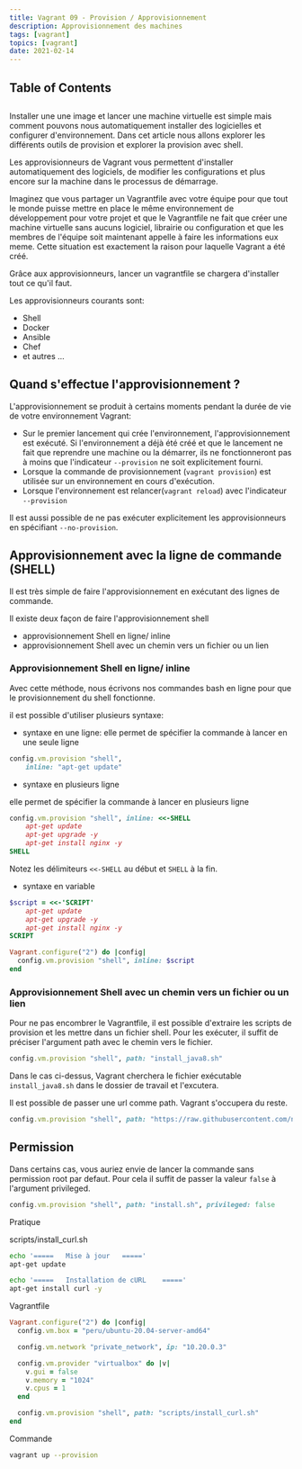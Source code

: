 ```yaml
---
title: Vagrant 09 - Provision / Approvisionnement
description: Approvisionnement des machines
tags: [vagrant]
topics: [vagrant]
date: 2021-02-14
---
```


## Table of Contents

##

Installer une une image et lancer une machine virtuelle est simple mais comment pouvons nous automatiquement installer des logicielles et configurer d'environnement. Dans cet article nous allons explorer les différents outils de provision et explorer la provision avec shell.

Les approvisionneurs de Vagrant vous permettent d'installer automatiquement des logiciels, de modifier les configurations et plus encore sur la machine dans le processus de démarrage.

Imaginez que vous partager un Vagrantfile avec votre équipe pour que tout le monde puisse mettre en place le même environnement de développement pour votre projet et que le Vagrantfile ne fait que créer une machine virtuelle sans aucuns logiciel, librairie ou configuration et que les membres de l'équipe soit maintenant appelle à faire les informations eux meme. Cette situation est exactement la raison pour laquelle Vagrant a été créé.

Grâce aux approvisionneurs, lancer un vagrantfile se chargera d'installer tout ce qu'il faut.

Les approvisionneurs courants sont:

- Shell
- Docker
- Ansible
- Chef
- et autres ...

## Quand s'effectue l'approvisionnement ?

L'approvisionnement se produit à certains moments pendant la durée de vie de votre environnement Vagrant:

- Sur le premier lancement qui crée l'environnement, l'approvisionnement est exécuté. Si l'environnement a déjà été créé et que le lancement ne fait que reprendre une machine ou la démarrer, ils ne fonctionneront pas à moins que l'indicateur `--provision` ne soit explicitement fourni.
- Lorsque la commande de provisionnement (`vagrant provision`) est utilisée sur un environnement en cours d'exécution.
- Lorsque l'environnement est relancer(`vagrant reload`) avec l'indicateur `--provision`

Il est aussi possible de ne pas exécuter explicitement les approvisionneurs en spécifiant `--no-provision`.

## Approvisionnement avec la ligne de commande (SHELL)

Il est très simple de faire l'approvisionnement en exécutant des lignes de commande.

Il existe deux façon de faire l'approvisionnement shell

- approvisionnement Shell en ligne/ inline
- approvisionnement Shell avec un chemin vers un fichier ou un lien

### Approvisionnement Shell en ligne/ inline

Avec cette méthode, nous écrivons nos commandes bash en ligne pour que le provisionnement du shell fonctionne.

il est possible d'utiliser plusieurs syntaxe:

- syntaxe en une ligne: elle permet de spécifier la commande à lancer en une seule ligne

```ruby
config.vm.provision "shell",
    inline: "apt-get update"
```

- syntaxe en plusieurs ligne

elle permet de spécifier la commande à lancer en plusieurs ligne

```ruby
config.vm.provision "shell", inline: <<-SHELL
    apt-get update
    apt-get upgrade -y
    apt-get install nginx -y
SHELL
```

Notez les délimiteurs `<<-SHELL` au début et `SHELL` à la fin.

- syntaxe en variable

```ruby
$script = <<-'SCRIPT'
	apt-get update
    apt-get upgrade -y
	apt-get install nginx -y
SCRIPT

Vagrant.configure("2") do |config|
  config.vm.provision "shell", inline: $script
end
```

### Approvisionnement Shell avec un chemin vers un fichier ou un lien

Pour ne pas encombrer le Vagrantfile, il est possible d'extraire les scripts de provision et les mettre dans un fichier shell. Pour les exécuter, il suffit de préciser l'argument path avec le chemin vers le fichier.

```ruby
config.vm.provision "shell", path: "install_java8.sh"
```

Dans le cas ci-dessus, Vagrant cherchera le fichier exécutable `install_java8.sh` dans le dossier de travail et l'excutera.

Il est possible de passer une url comme path. Vagrant s'occupera du reste.

```ruby
config.vm.provision "shell", path: "https://raw.githubusercontent.com/nvm-sh/nvm/v0.35.3/install.sh"
```

## Permission

Dans certains cas, vous auriez envie de lancer la commande sans permission root par defaut. Pour cela il suffit de passer la valeur `false` à l'argument privileged.

```ruby
config.vm.provision "shell", path: "install.sh", privileged: false
```

Pratique

scripts/install_curl.sh

```bash
echo '=====   Mise à jour   ====='
apt-get update

echo '=====   Installation de cURL    ====='
apt-get install curl -y
```

Vagrantfile

```ruby
Vagrant.configure("2") do |config|
  config.vm.box = "peru/ubuntu-20.04-server-amd64"

  config.vm.network "private_network", ip: "10.20.0.3"

  config.vm.provider "virtualbox" do |v|
    v.gui = false
    v.memory = "1024"
    v.cpus = 1
  end

  config.vm.provision "shell", path: "scripts/install_curl.sh"
end
```

Commande

```bash
vagrant up --provision
```
